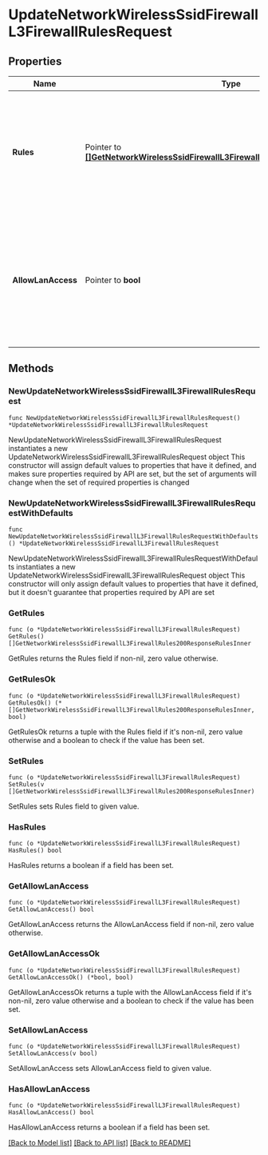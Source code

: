 # UpdateNetworkWirelessSsidFirewallL3FirewallRulesRequest

## Properties

Name | Type | Description | Notes
------------ | ------------- | ------------- | -------------
**Rules** | Pointer to [**[]GetNetworkWirelessSsidFirewallL3FirewallRules200ResponseRulesInner**](GetNetworkWirelessSsidFirewallL3FirewallRules200ResponseRulesInner.md) | An ordered array of the firewall rules for this SSID (not including the local LAN access rule or the default rule). | [optional] 
**AllowLanAccess** | Pointer to **bool** | Allow wireless client access to local LAN (boolean value - true allows access and false denies access) (optional) | [optional] 

## Methods

### NewUpdateNetworkWirelessSsidFirewallL3FirewallRulesRequest

`func NewUpdateNetworkWirelessSsidFirewallL3FirewallRulesRequest() *UpdateNetworkWirelessSsidFirewallL3FirewallRulesRequest`

NewUpdateNetworkWirelessSsidFirewallL3FirewallRulesRequest instantiates a new UpdateNetworkWirelessSsidFirewallL3FirewallRulesRequest object
This constructor will assign default values to properties that have it defined,
and makes sure properties required by API are set, but the set of arguments
will change when the set of required properties is changed

### NewUpdateNetworkWirelessSsidFirewallL3FirewallRulesRequestWithDefaults

`func NewUpdateNetworkWirelessSsidFirewallL3FirewallRulesRequestWithDefaults() *UpdateNetworkWirelessSsidFirewallL3FirewallRulesRequest`

NewUpdateNetworkWirelessSsidFirewallL3FirewallRulesRequestWithDefaults instantiates a new UpdateNetworkWirelessSsidFirewallL3FirewallRulesRequest object
This constructor will only assign default values to properties that have it defined,
but it doesn't guarantee that properties required by API are set

### GetRules

`func (o *UpdateNetworkWirelessSsidFirewallL3FirewallRulesRequest) GetRules() []GetNetworkWirelessSsidFirewallL3FirewallRules200ResponseRulesInner`

GetRules returns the Rules field if non-nil, zero value otherwise.

### GetRulesOk

`func (o *UpdateNetworkWirelessSsidFirewallL3FirewallRulesRequest) GetRulesOk() (*[]GetNetworkWirelessSsidFirewallL3FirewallRules200ResponseRulesInner, bool)`

GetRulesOk returns a tuple with the Rules field if it's non-nil, zero value otherwise
and a boolean to check if the value has been set.

### SetRules

`func (o *UpdateNetworkWirelessSsidFirewallL3FirewallRulesRequest) SetRules(v []GetNetworkWirelessSsidFirewallL3FirewallRules200ResponseRulesInner)`

SetRules sets Rules field to given value.

### HasRules

`func (o *UpdateNetworkWirelessSsidFirewallL3FirewallRulesRequest) HasRules() bool`

HasRules returns a boolean if a field has been set.

### GetAllowLanAccess

`func (o *UpdateNetworkWirelessSsidFirewallL3FirewallRulesRequest) GetAllowLanAccess() bool`

GetAllowLanAccess returns the AllowLanAccess field if non-nil, zero value otherwise.

### GetAllowLanAccessOk

`func (o *UpdateNetworkWirelessSsidFirewallL3FirewallRulesRequest) GetAllowLanAccessOk() (*bool, bool)`

GetAllowLanAccessOk returns a tuple with the AllowLanAccess field if it's non-nil, zero value otherwise
and a boolean to check if the value has been set.

### SetAllowLanAccess

`func (o *UpdateNetworkWirelessSsidFirewallL3FirewallRulesRequest) SetAllowLanAccess(v bool)`

SetAllowLanAccess sets AllowLanAccess field to given value.

### HasAllowLanAccess

`func (o *UpdateNetworkWirelessSsidFirewallL3FirewallRulesRequest) HasAllowLanAccess() bool`

HasAllowLanAccess returns a boolean if a field has been set.


[[Back to Model list]](../README.md#documentation-for-models) [[Back to API list]](../README.md#documentation-for-api-endpoints) [[Back to README]](../README.md)


